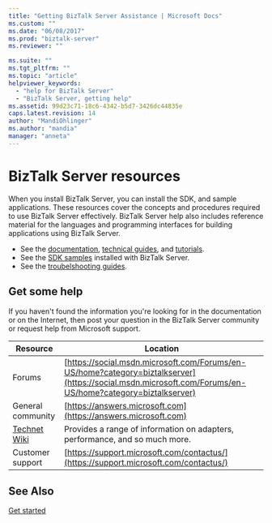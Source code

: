 ```yaml
---
title: "Getting BizTalk Server Assistance | Microsoft Docs"
ms.custom: ""
ms.date: "06/08/2017"
ms.prod: "biztalk-server"
ms.reviewer: ""

ms.suite: ""
ms.tgt_pltfrm: ""
ms.topic: "article"
helpviewer_keywords:
  - "help for BizTalk Server"
  - "BizTalk Server, getting help"
ms.assetid: 99d23c71-18c6-4342-b5d7-3426dc44835e
caps.latest.revision: 14
author: "MandiOhlinger"
ms.author: "mandia"
manager: "anneta"
---
```


# BizTalk Server resources

When you install BizTalk Server, you can install the SDK, and sample applications. These resources cover the concepts and procedures required to use BizTalk Server effectively. BizTalk Server help also includes reference material for the languages and programming interfaces for building applications using BizTalk Server.

- See the [documentation](https://docs.microsoft.com/biztalk/), [technical guides](https://docs.microsoft.com/biztalk/technical-guides/), and [tutorials](biztalk-server-tutorials.md).
- See the [SDK samples](samples-in-the-sdk.md) installed with BizTalk Server.
- See the [troubelshooting guides](troubleshooting.md). 

## Get some help

If you haven't found the information you're looking for in the documentation or on the Internet, then post your question in the BizTalk Server community or request help from Microsoft support.

|Resource|Location|
|--------------|--------------|
|Forums|[https://social.msdn.microsoft.com/Forums/en-US/home?category=biztalkserver](https://social.msdn.microsoft.com/Forums/en-US/home?category=biztalkserver)
|General community|[https://answers.microsoft.com](https://answers.microsoft.com)|
| [Technet Wiki](https://social.technet.microsoft.com/wiki/contents/articles/2240.biztalk-server-resources-on-the-technet-wiki.aspx) | Provides a range of information on adapters, performance, and so much more. |
| Customer support | [https://support.microsoft.com/contactus/](https://support.microsoft.com/contactus/)

## See Also

 [Get started](../core/getting-started-with-biztalk-server.md)
